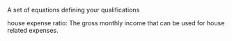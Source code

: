 A set of equations defining your qualifications



house expense ratio: The gross monthly income that can be used for house related expenses.

